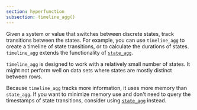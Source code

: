 ```yaml
---
section: hyperfunction
subsection: timeline_agg()
---
```


Given a system or value that switches between discrete states, track transitions
between the states. For example, you can use `timeline_agg` to create a timeline
of state transitions, or to calculate the durations of states. `timeline_agg`
extends the functionality of [`state_agg`][state_agg].

`timeline_agg` is designed to work with a relatively small number of states. It
might not perform well on data sets where states are mostly distinct between
rows.

Because `timeline_agg` tracks more information, it uses more memory than
`state_agg`. If you want to minimize memory use and don't need to query the
timestamps of state transitions, consider using [`state_agg`][state_agg]
instead.

[state_agg]: /api/:currentVersion:/hyperfunctions/state-tracking/state_agg/
